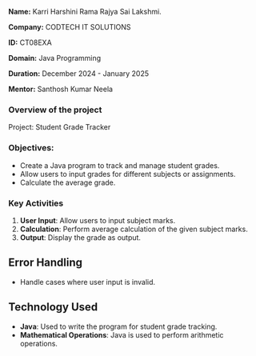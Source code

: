 **Name:**  Karri Harshini Rama Rajya Sai Lakshmi.

**Company:** CODTECH IT SOLUTIONS

**ID:** CT08EXA

**Domain:** Java Programming

**Duration:** December 2024 - January 2025

**Mentor:** Santhosh Kumar Neela


### Overview of the project

Project: Student Grade Tracker

### Objectives:

- Create a Java program to track and manage student grades.
- Allow users to input grades for different subjects or assignments.
- Calculate the average grade.

### Key Activities

1. **User Input**: Allow users to input subject marks.
2. **Calculation**: Perform average calculation of the given subject marks.
3. **Output**: Display the grade as output.

## Error Handling

- Handle cases where user input is invalid.

## Technology Used

- **Java**: Used to write the program for student grade tracking.
- **Mathematical Operations**: Java is used to perform arithmetic operations.
